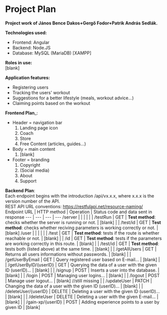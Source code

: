 # Project Plan
__Project work of János Bence Dakos+Gergő Fodor+Patrik András Sedlák.__

__Technologies used:__
- Frontend: Angular
- Backend: Node.JS
- Database: MySQL (MariaDB) [XAMPP]

__Roles in use:__  
[blank]

__Application features:__  
 - Registering users
 - Tracking the users' workout
 - Suggestions for a better lifestyle (meals, workout advice...)
 - Claiming points based on the workout

__Frontend Plan___:  
 - Header = navigation bar
   1. Landing page icon
   2. Coach
   3. Store
   4. Free Content (articles, guides...)
 - Body = main content
   1. [blank]
 - Footer = branding
   1. Copyright
   2. (Social media)
   3. About
   4. Support 

__Backend Plan__:  
Each endpoint begins with the introduction /api/vx.x.x, where x.x.x is the version number of the API.  
REST API URL conventions: https://restfulapi.net/resource-naming/
 Endpoint URL | HTTP method | Operation | Status code and data sent in response 
--- | --- | --- | --- 
/server | | | |
| | /testRun | GET | __Test method__: checks whether the server is running or not. | [blank]
| | /test/id | GET | __Test method__: checks whether reciving parameters is working correctly or not. | [blank]
 /user | | | |
| | /test | GET | __Test method__: tests if the route is whether reachable or not. | [blank]
| | /id | GET | __Test method__: tests if the parameters are working correctly in this route. | [blank]
| | /test/id | GET | __Test method__: tests both (listed above) at the same time. | [blank]
| | /getAllUsers | GET | Returns all users informations without passwords. | [blank]
| | /getUserByEmail | GET | Query registered user based on E-mail... | [blank]
| | /getUserByID/{userID} | GET | Querying the data of a user with the given ID (userID)... | [blank]
| | /signup | POST | Inserts a user into the database. | [blank]
| | /login | POST | Managing user logins… | [blank]
| | /logout | POST | Manage user logout… | [blank] //still missing
| | /updateUser | PATCH | Changing the data of a user with the given ID (userID)... | [blank]
| | /deleteUser/{userID} | DELETE | Deleting a user with the given ID (userID)... | [blank]
| | /deleteUser | DELETE | Deleting a user with the given E-mail... | [blank]
| | /gain-xp/{userID} | POST | Adding experience points to a user by given ID | [blank]
 
